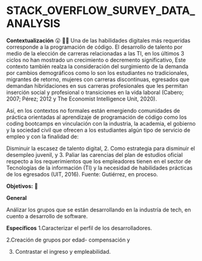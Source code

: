 # STACK_OVERFLOW_SURVEY_DATA_ANALYSIS

**Contextualización** 😮 ☝🏻
Una de las habilidades digitales más requeridas corresponde a la programación de código. El desarrollo de talento por medio de la elección de carreras relacionadas a las TI, en los últimos 3 ciclos no han mostrado un crecimiento o decremento significativo, Este contexto también realza la consideración del surgimiento de la demanda por cambios demográficos como lo son los estudiantes no tradicionales, migrantes de retorno, mujeres con carreras discontinuas, egresados que demandan hibridaciones en sus carreras profesionales que les permitan inserción social y profesional o transiciones en la vida laboral (Cabero; 2007; Pérez; 2012 y The Economist Intelligence Unit, 2020).

Así, en los contextos no formales están emergiendo comunidades de práctica orientadas al aprendizaje de programación de código como los coding bootcamps en vinculación con la industria, la academia, el gobierno y la sociedad civil que ofrecen a los estudiantes algún tipo de servicio de empleo y con la finalidad de: 

Disminuir la escasez de talento digital, 2. Como estrategia para disminuir el desempleo juvenil, y 3. Paliar las carencias del plan de estudios oficial respecto a los requerimientos que los empleadores tienen en el sector de Tecnologías de la información (TI) y la necesidad de habilidades prácticas de los egresados (UIT, 2016).
Fuente: Gutiérrez, en proceso.

**Objetivos:** 🧐

**General**

Análizar los grupos que se están desarrollando en la industría de tech, en cuento a desarrollo de software.

**Específicos**
1.Caracterizar el perfil de los desarrolladores.

2.Creación de grupos por edad- compensación y

3. Contrastar el ingreso y empleabilidad.
